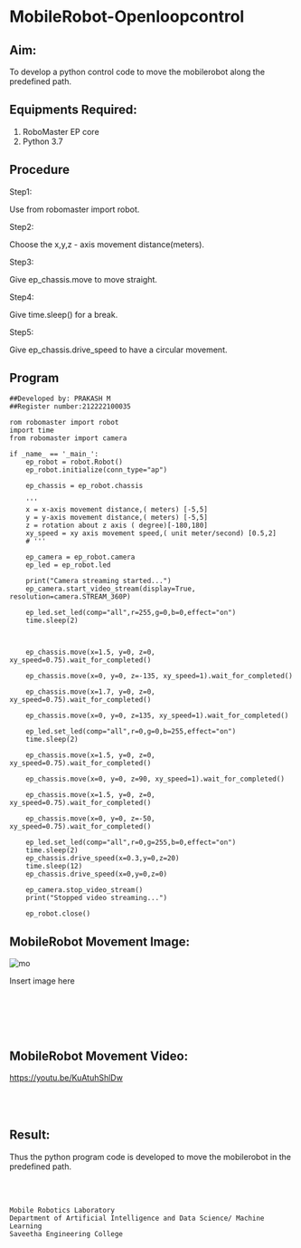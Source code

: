 # MobileRobot-Openloopcontrol
## Aim:

To develop a python control code to move the mobilerobot along the predefined path.

## Equipments Required:
1. RoboMaster EP core
2. Python 3.7

## Procedure

Step1:  

Use from robomaster import robot.
<br/>

Step2:

Choose the x,y,z - axis movement distance(meters).
<br/>

Step3:

Give ep_chassis.move to move straight.
<br/>

Step4: 

Give time.sleep() for a break.
<br/>

Step5:

Give ep_chassis.drive_speed to have a circular movement.
<br/>

## Program
```
##Developed by: PRAKASH M
##Register number:212222100035

rom robomaster import robot
import time
from robomaster import camera

if _name_ == '_main_':
    ep_robot = robot.Robot()
    ep_robot.initialize(conn_type="ap")

    ep_chassis = ep_robot.chassis

    '''
    x = x-axis movement distance,( meters) [-5,5]
    y = y-axis movement distance,( meters) [-5,5]
    z = rotation about z axis ( degree)[-180,180]
    xy_speed = xy axis movement speed,( unit meter/second) [0.5,2]
    # '''

    ep_camera = ep_robot.camera
    ep_led = ep_robot.led

    print("Camera streaming started...")
    ep_camera.start_video_stream(display=True, resolution=camera.STREAM_360P)  

    ep_led.set_led(comp="all",r=255,g=0,b=0,effect="on")   
    time.sleep(2)
    


    ep_chassis.move(x=1.5, y=0, z=0, xy_speed=0.75).wait_for_completed()

    ep_chassis.move(x=0, y=0, z=-135, xy_speed=1).wait_for_completed()

    ep_chassis.move(x=1.7, y=0, z=0, xy_speed=0.75).wait_for_completed()

    ep_chassis.move(x=0, y=0, z=135, xy_speed=1).wait_for_completed()

    ep_led.set_led(comp="all",r=0,g=0,b=255,effect="on")
    time.sleep(2) 
   
    ep_chassis.move(x=1.5, y=0, z=0, xy_speed=0.75).wait_for_completed()
   
    ep_chassis.move(x=0, y=0, z=90, xy_speed=1).wait_for_completed()

    ep_chassis.move(x=1.5, y=0, z=0, xy_speed=0.75).wait_for_completed()

    ep_chassis.move(x=0, y=0, z=-50, xy_speed=0.75).wait_for_completed()

    ep_led.set_led(comp="all",r=0,g=255,b=0,effect="on")
    time.sleep(2)
    ep_chassis.drive_speed(x=0.3,y=0,z=20)
    time.sleep(12)
    ep_chassis.drive_speed(x=0,y=0,z=0)

    ep_camera.stop_video_stream()
    print("Stopped video streaming...")

    ep_robot.close()

```

## MobileRobot Movement Image:

![mo](https://github.com/Prakashmathi2004/mobilerobot-openloopcontrol/assets/118350045/bb4202cb-6370-4683-b861-4446775cd532)


Insert image here


<br/>
<br/>
<br/>
<br/>

## MobileRobot Movement Video:

https://youtu.be/KuAtuhShlDw
<br/>
<br/>
<br/>
<br/>

## Result:
Thus the python program code is developed to move the mobilerobot in the predefined path.


<br/>
<br/>

```
Mobile Robotics Laboratory
Department of Artificial Intelligence and Data Science/ Machine Learning
Saveetha Engineering College
```
